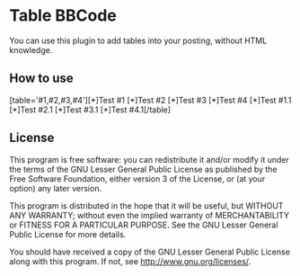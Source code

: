 Table BBCode
============

You can use this plugin to add tables into your posting, without HTML knowledge.

How to use
----------

[table='#1,#2,#3,#4'][\*]Test #1 [\*]Test #2 [\*]Test #3 [\*]Test #4 [\*]Test #1.1 [\*]Test #2.1 [\*]Test #3.1 [\*]Test #4.1[/table]


License
-------

This program is free software: you can redistribute it and/or modify
it under the terms of the GNU Lesser General Public License as published by
the Free Software Foundation, either version 3 of the License, or
(at your option) any later version.

This program is distributed in the hope that it will be useful,
but WITHOUT ANY WARRANTY; without even the implied warranty of
MERCHANTABILITY or FITNESS FOR A PARTICULAR PURPOSE.  See the
GNU Lesser General Public License for more details.

You should have received a copy of the GNU Lesser General Public License
along with this program.  If not, see <http://www.gnu.org/licenses/>.